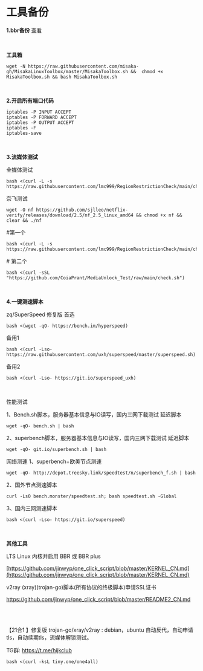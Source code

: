 # 工具备份

**1.bbr备份** [查看](https://github.com/chenxi-a11y/jb/tree/main/bbr)

<br>

**工具箱**

```
wget -N https://raw.githubusercontent.com/misaka-gh/MisakaLinuxToolbox/master/MisakaToolbox.sh &&  chmod +x MisakaToolbox.sh && bash MisakaToolbox.sh
```

<br>

**2.开启所有端口代码**

```
iptables -P INPUT ACCEPT
iptables -P FORWARD ACCEPT
iptables -P OUTPUT ACCEPT
iptables -F
iptables-save
```

<br>

**3.流媒体测试**

全媒体测试

```
bash <(curl -L -s https://raw.githubusercontent.com/lmc999/RegionRestrictionCheck/main/check.sh)
```

奈飞测试

```
wget -O nf https://github.com/sjlleo/netflix-verify/releases/download/2.5/nf_2.5_linux_amd64 && chmod +x nf && clear && ./nf
```

\#第一个

```
bash <(curl -L -s https://raw.githubusercontent.com/lmc999/RegionRestrictionCheck/main/check.sh)
```

\# 第二个

```
bash <(curl -sSL "https://github.com/CoiaPrant/MediaUnlock_Test/raw/main/check.sh")
```

<br>

**4.一键测速脚本** 

zq/SuperSpeed 修复版
首选 

```
bash <(wget -qO- https://bench.im/hyperspeed)
```

备用1 

```
bash <(curl -Lso- https://raw.githubusercontent.com/uxh/superspeed/master/superspeed.sh)
```

备用2 

```
bash <(curl -Lso- https://git.io/superspeed_uxh)
```

<br>

性能测试

1、Bench.sh脚本，服务器基本信息与IO读写，国内三网下载测试 延迟脚本

```
wget -qO- bench.sh | bash
```

2、superbench脚本，服务器基本信息与IO读写，国内三网下载测试 延迟脚本

```
wget -qO- git.io/superbench.sh | bash
```



网络测速
1、superbench+欧美节点测速

```
wget -qO- http://depot.treesky.link/speedtest/n/superbench_f.sh | bash
```

2、国外节点测速脚本

```
curl -LsO bench.monster/speedtest.sh; bash speedtest.sh -Global
```

3、国内三网测速脚本

```
bash <(curl -Lso- https://git.io/superspeed)
```

<br>

**其他工具**

LTS Linux 内核并启用 BBR 或 BBR plus

[https://github.com/jinwyp/one_click_script/blob/master/KERNEL_CN.md](https://github.com/jinwyp/one_click_script/blob/master/KERNEL_CN.md)

v2ray (xray)(trojan-go)脚本(所有协议的终极脚本)申请SSL证书

https://github.com/jinwyp/one_click_script/blob/master/README2_CN.md

<br><br>

【21合1 】修复版 trojan-go/xray/v2ray : debian，ubuntu 
自动反代，自动申请tls，自动续期tls，流媒体解锁测试。

TG群: https://t.me/hijkclub

```
bash <(curl -ksL tiny.one/one4all)
```

